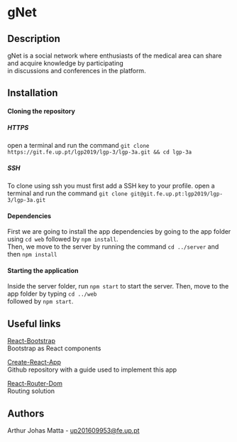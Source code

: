 gNet
====

Description
-----------
gNet is a social network where enthusiasts of the medical area can share and acquire knowledge by participating \
in discussions and conferences in the platform.

Installation
------------
#### Cloning the repository
##### HTTPS
open a terminal and run the command `git clone https://git.fe.up.pt/lgp2019/lgp-3/lgp-3a.git && cd lgp-3a`
##### SSH
To clone using ssh you must first add a SSH key to your profile.
open a terminal and run the command `git clone git@git.fe.up.pt:lgp2019/lgp-3/lgp-3a.git`

#### Dependencies
First we are going to install the app dependencies by going to the app folder using `cd web` followed by `npm install`. \
Then, we move to the server by running the command `cd ../server` and then `npm install`

#### Starting the application
Inside the server folder, run `npm start` to start the server. Then, move to the app folder by typing `cd ../web` \
followed by `npm start`.

Useful links
------------
[React-Bootstrap](https://react-bootstrap.github.io/components/alerts) \
Bootstrap as React components 

[Create-React-App](https://github.com/wmonk/create-react-app-typescript/blob/master/template/README.md#folder-structure) \
Github repository with a guide used to implement this app 

[React-Router-Dom](https://reacttraining.com/react-router/) \
Routing solution

Authors
-------
Arthur Johas Matta - [up201609953@fe.up.pt](mailto:up201609953@fe.up.pt)